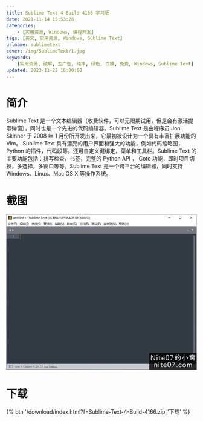 ```yaml
---
title: Sublime Text 4 Build 4166 学习版
date: 2021-11-14 15:53:28
categories:
    - [实用资源, Windows, 编程开发]
tags: [英文, 实用资源, Windows, Sublime Text]
urlname: sublimetext
cover: /img/SublimeText/1.jpg
keywords:
    [实用资源, 破解, 去广告, 纯净, 绿色, 白嫖, 免费, Windows, Sublime Text]
updated: 2023-11-22 16:00:00
---
```


# 简介

Sublime Text 是一个文本编辑器（收费软件，可以无限期试用，但是会有激活提示弹窗），同时也是一个先进的代码编辑器。Sublime Text 是由程序员 Jon Skinner 于 2008 年 1 月份所开发出来，它最初被设计为一个具有丰富扩展功能的 Vim。
Sublime Text 具有漂亮的用户界面和强大的功能，例如代码缩略图，Python 的插件，代码段等。还可自定义键绑定，菜单和工具栏。Sublime Text 的主要功能包括：拼写检查，书签，完整的 Python API ， Goto 功能，即时项目切换，多选择，多窗口等等。Sublime Text 是一个跨平台的编辑器，同时支持 Windows、Linux、Mac OS X 等操作系统。

# 截图

![](/img/SublimeText/2.jpg)

# 下载

{% btn '/download/index.html?f=Sublime-Text-4-Build-4166.zip','下载' %}
